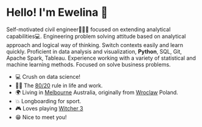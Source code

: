 # Hello! I'm Ewelina 👋

Self-motivated civil engineer👷🏻‍♀️ focused on extending analytical capabilities💻.
Engineering problem solving attitude based on analytical approach and logical way of thinking. Switch contexts easily and learn quickly. Proficient in data analysis and visualization, **Python**, SQL, Git, Apache Spark, Tableau. Experience working with a variety of statistical and machine learning methods. Focused on solve business problems.


* 💻 Crush on data science!
* ✍🏻 The [80/20](https://en.wikipedia.org/wiki/Pareto_principle) rule in life and work.
* 🌍 Living in [Melbourne](https://www.visitmelbourne.com) Australia, originally from [Wroclaw](https://www.wroclaw.pl) Poland.
* 💥 Longboarding for sport.
* 🎮 Loves playing [Witcher 3](https://store.steampowered.com/app/292030/Wiedmin_3_Dziki_Gon/)
* 😁 Nice to meet you!
